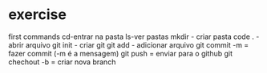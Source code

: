 # exercise
first commands
cd-entrar na pasta
ls-ver pastas
mkdir - criar pasta
code . - abrir arquivo
git init - criar git
git add - adicionar arquivo
git commit -m = fazer commit (-m é a mensagem)
git push = enviar para o github
git chechout -b = criar nova branch
